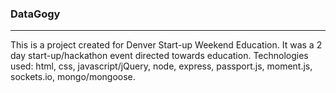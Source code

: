 ### DataGogy
________________________

This is a project created for Denver Start-up Weekend Education. It was a 2 day
start-up/hackathon event directed towards education. Technologies used: html, css,
javascript/jQuery, node, express, passport.js, moment.js, sockets.io, mongo/mongoose.
